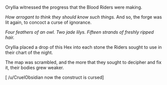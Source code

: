 Oryllia witnessed the progress that the Blood Riders were making.

*How arrogant to think they should know such things.* And so, the forge was lit again, to concoct a curse of ignorance.

*Four feathers of an owl. Two jade lilys. Fifteen strands of freshly ripped hair.*

Oryllia placed a drop of this Hex into each stone the Riders sought to use in their chart of the night.

The map was scrambled, and the more that they sought to decipher and fix it, their bodies grew weaker.

\[ /u/CruelObsidian now the construct is cursed\]